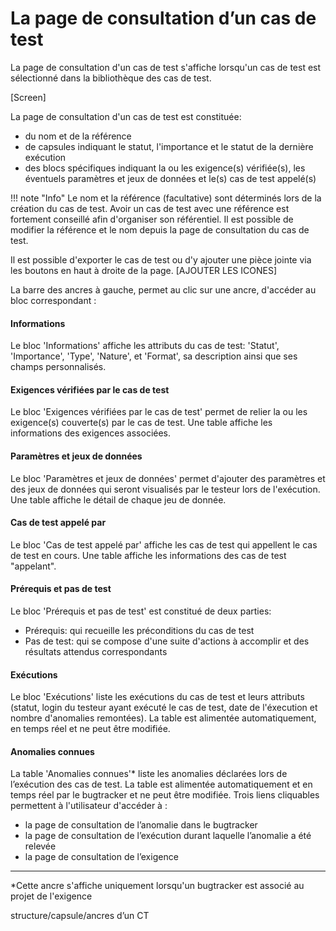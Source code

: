 # La page de consultation d’un cas de test

La page de consultation d'un cas de test s'affiche lorsqu'un cas de test est sélectionné dans la bibliothèque des cas de test.

[Screen]

La page de consultation d'un cas de test est constituée:
- du nom et de la référence
- de capsules indiquant le statut, l'importance et le statut de la dernière exécution
- des blocs spécifiques indiquant la ou les exigence(s) vérifiée(s), les éventuels paramètres et jeux de données et le(s) cas de test appelé(s)

!!! note "Info"
	Le nom et la référence (facultative) sont déterminés lors de la création du cas de test. Avoir un cas de test avec une référence est fortement conseillé afin d'organiser son référentiel. Il est possible de modifier la référence et le nom depuis la page de consultation du cas de test.

Il est possible d'exporter le cas de test ou d'y ajouter une pièce jointe via les boutons en haut à droite de la page. [AJOUTER LES ICONES]

La barre des ancres à gauche, permet au clic sur une ancre, d'accéder au bloc correspondant :
#### Informations
Le bloc 'Informations' affiche les attributs du cas de test: 'Statut', 'Importance', 'Type', 'Nature', et 'Format', sa description ainsi que ses champs personnalisés.

#### Exigences vérifiées par le cas de test
Le bloc 'Exigences vérifiées par le cas de test' permet de relier la ou les exigence(s) couverte(s) par le cas de test. Une table affiche les informations des exigences associées.

#### Paramètres et jeux de données
Le bloc 'Paramètres et jeux de données' permet d'ajouter des paramètres et des jeux de données qui seront visualisés par le testeur lors de l'exécution. Une table affiche le détail de chaque jeu de donnée.

#### Cas de test appelé par 
Le bloc 'Cas de test appelé par' affiche les cas de test qui appellent le cas de test en cours. Une table affiche les informations des cas de test "appelant".

#### Prérequis et pas de test
Le bloc 'Prérequis et pas de test' est constitué de deux parties:
- Prérequis: qui recueille les préconditions du cas de test 
- Pas de test: qui se compose d'une suite d'actions à accomplir et des résultats attendus correspondants

#### Exécutions
Le bloc 'Exécutions' liste les exécutions du cas de test et leurs attributs (statut, login du testeur ayant exécuté le cas de test, date de l'éxecution et nombre d'anomalies remontées). La table est alimentée automatiquement, en temps réel et ne peut être modifiée. 

#### Anomalies connues
La table 'Anomalies connues'* liste les anomalies déclarées lors de l’exécution des cas de test. La table est alimentée automatiquement et en temps réel par le bugtracker et ne peut être modifiée.
Trois liens cliquables permettent à l'utilisateur d'accéder à :
 - la page de consultation de l’anomalie dans le bugtracker
 - la page de consultation de l’exécution durant laquelle l’anomalie a été relevée
 -  la page de consultation de l’exigence


---
*Cette ancre s'affiche uniquement lorsqu'un bugtracker est associé au projet de l'exigence


structure/capsule/ancres d’un CT
<!--stackedit_data:
eyJoaXN0b3J5IjpbLTE3MTIzMDc3MjgsOTQwMzU0NDY2LC0yMD
k3NDQ2Njc2LC0xMzc4MDk2NzEsLTM0NDY0MzUxNywtMTYwNTc1
NTIxNSw4MTkzMjg0NjEsNDUwMTQ0NjkxLDExNzAxODQ4NSwxOD
Y1NzUzNzExLC0xNzM0NDEzNzYwLDE2NDE2NjY1LC0xOTcwMTIy
MzcsLTExMzE5MjkwOTEsLTIwNjMxNTMzMjgsLTc4ODY2NjkxNi
wtMjA2NDUxMDM3Ml19
-->